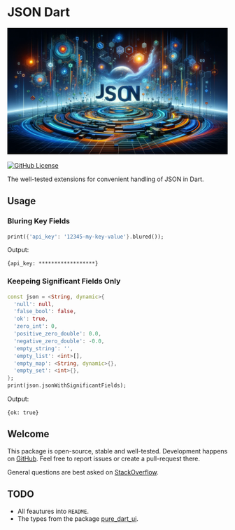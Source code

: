 # JSON Dart

![Cover - JSON Dart](https://raw.githubusercontent.com/signmotion/json_dart/master/images/cover.webp)

[![GitHub License](https://img.shields.io/badge/license-MIT-blue.svg)](https://raw.githubusercontent.com/signmotion/json_dart/master/LICENSE)

The well-tested extensions for convenient handling of JSON in Dart.

## Usage

### Bluring Key Fields

```dart
print({'api_key': '12345-my-key-value'}.blured());
```

Output:

```text
{api_key: ******************}
```

### Keepeing Significant Fields Only

```dart
const json = <String, dynamic>{
  'null': null,
  'false_bool': false,
  'ok': true,
  'zero_int': 0,
  'positive_zero_double': 0.0,
  'negative_zero_double': -0.0,
  'empty_string': '',
  'empty_list': <int>[],
  'empty_map': <String, dynamic>{},
  'empty_set': <int>{},
};
print(json.jsonWithSignificantFields);
```

Output:

```text
{ok: true}
```

## Welcome

This package is open-source, stable and well-tested. Development happens on
[GitHub](https://github.com/signmotion/json_dart). Feel free to report issues
or create a pull-request there.

General questions are best asked on
[StackOverflow](https://stackoverflow.com/questions/tagged/json_dart).

## TODO

- All feautures into `README`.
- The types from the package [pure_dart_ui](https://pub.dev/packages/pure_dart_ui).

